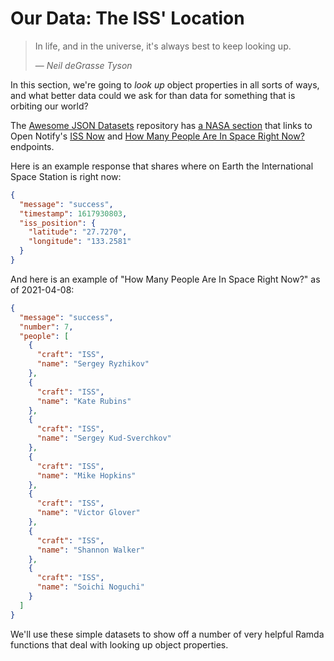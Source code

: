 # Our Data: The ISS' Location

> In life, and in the universe, it's always best to keep looking up.
>
> — <cite>Neil deGrasse Tyson</cite>

In this section, we're going to _look up_ object properties in all sorts of
ways, and what better data could we ask for than data for something that is
orbiting our world?

The [Awesome JSON
Datasets](https://github.com/jdorfman/Awesome-JSON-Datasets) repository has
[a NASA section](https://github.com/jdorfman/Awesome-JSON-Datasets#nasa) that
links to Open Notify's [ISS Now](http://open-notify.org/Open-Notify-API/ISS-Location-Now/)
and [How Many People Are In Space Right
Now?](http://open-notify.org/Open-Notify-API/People-In-Space/) endpoints.

Here is an example response that shares where on Earth the International Space
Station is right now:

```json
{
  "message": "success",
  "timestamp": 1617930803,
  "iss_position": {
    "latitude": "27.7270",
    "longitude": "133.2581"
  }
}
```

And here is an example of "How Many People Are In Space Right Now?" as of
2021-04-08:

```json
{
  "message": "success",
  "number": 7,
  "people": [
    {
      "craft": "ISS",
      "name": "Sergey Ryzhikov"
    },
    {
      "craft": "ISS",
      "name": "Kate Rubins"
    },
    {
      "craft": "ISS",
      "name": "Sergey Kud-Sverchkov"
    },
    {
      "craft": "ISS",
      "name": "Mike Hopkins"
    },
    {
      "craft": "ISS",
      "name": "Victor Glover"
    },
    {
      "craft": "ISS",
      "name": "Shannon Walker"
    },
    {
      "craft": "ISS",
      "name": "Soichi Noguchi"
    }
  ]
}
```

We'll use these simple datasets to show off a number of very helpful Ramda
functions that deal with looking up object properties.
